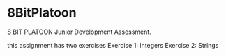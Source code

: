 # 8BitPlatoon
8 BIT PLATOON Junior Development Assessment.

this assignment has two exercises
Exercise 1: Integers
Exercise 2: Strings

